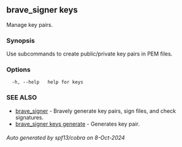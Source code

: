 ## brave_signer keys

Manage key pairs.

### Synopsis

Use subcommands to create public/private key pairs in PEM files.

### Options

```
  -h, --help   help for keys
```

### SEE ALSO

* [brave_signer](brave_signer.md)	 - Bravely generate key pairs, sign files, and check signatures.
* [brave_signer keys generate](brave_signer_keys_generate.md)	 - Generates key pair.

###### Auto generated by spf13/cobra on 8-Oct-2024
